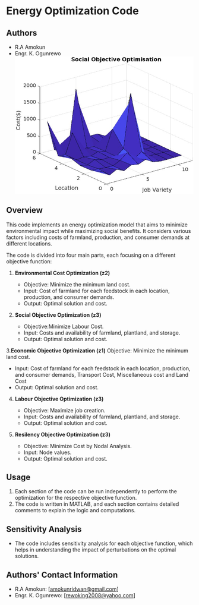 # Energy Optimization Code

## Authors
- R.A Amokun
- Engr. K. Ogunrewo
![Energy Optimization Model](opt.jpg)

## Overview
This code implements an energy optimization model that aims to minimize environmental impact while maximizing social benefits. It considers various factors including costs of farmland, production, and consumer demands at different locations.

The code is divided into four main parts, each focusing on a different objective function:

1. **Environmental Cost Optimization (z2)**
   - Objective: Minimize the minimum land cost.
   - Input: Cost of farmland for each feedstock in each location, production, and consumer demands.
   - Output: Optimal solution and cost.

2. **Social Objective Optimization (z3)**
   - Objective:Minimize Labour Cost.
   - Input: Costs and availability of farmland, plantland, and storage.
   - Output: Optimal solution and cost.

3.**Economic Objective Optimization (z1)**
   Objective: Minimize the minimum land cost.
   - Input: Cost of farmland for each feedstock in each location, production, and consumer demands, Transport Cost, Miscellaneous cost and Land Cost
   - Output: Optimal solution and cost.

4. **Labour Objective Optimization (z3)**
   - Objective: Maximize job creation.
   - Input: Costs and availability of farmland, plantland, and storage.
   - Output: Optimal solution and cost.
  
5. **Resilency Objective Optimization (z3)**
   - Objective: Minimize Cost by Nodal Analysis.
   - Input: Node values.
   - Output: Optimal solution and cost.


## Usage
1. Each section of the code can be run independently to perform the optimization for the respective objective function.
2. The code is written in MATLAB, and each section contains detailed comments to explain the logic and computations.

## Sensitivity Analysis
- The code includes sensitivity analysis for each objective function, which helps in understanding the impact of perturbations on the optimal solutions.

## Authors' Contact Information
- R.A Amokun: [amokunridwan@gmail.com]
- Engr. K. Ogunrewo: [rewoking2008@yahoo.com]

